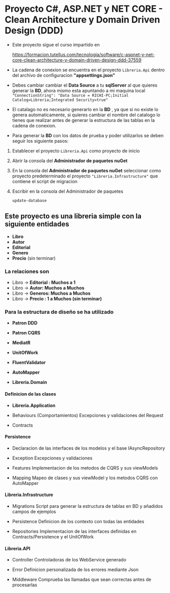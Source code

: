 
# Proyecto C#, ASP.NET y NET CORE - Clean Architecture y Domain Driven Design (DDD)

* Este proyecto sigue el curso impartido en
 
   <https://formacion.tutellus.com/tecnologia/software/c-aspnet-y-net-core-clean-architecture-y-domain-driven-design-ddd-37559> 

* La cadena de conexion se encuentra en el proyecto ``Libreria.Api`` dentro del archivo de configuracion **"appsettings.json"**

* Debes cambiar cambiar el **Data Source** a tu **sqlServer** al que quieres generar la **BD**, ahora mismo esta apuntando a mi maquina local ``"ConnectionString": "Data Source = RICHI-PC;Initial Catalog=Libreria;Integrated Security=true"``

* El catalago no es necesario generarlo en la **BD** , ya que si no existe lo genera automaticamente, si quieres cambiar el nombre del catalogo lo tienes que realizar antes de generar la estructura de las tablas en la cadena de conexion.

* Para generar la **BD** con los datos de prueba y poder utilizarlos se deben seguir los siguiente pasos:

1. Establecer el proyecto ``Libreria.Api`` como proyecto de inicio

2. Abrir la consola del **Administrador de paquetes nuGet**

3. En la consola del **Administrador de paquetes nuGet** seleccionar como proyecto predeterminado el proyecto ``"Libreria.Infrastructure"`` que contiene el script de migracion

4. Escribir en la consola del Administrador de paquetes

   ``update-database``

## Este proyecto es una libreria simple con la siguiente entidades

* **Libro**
* **Autor**
* **Editorial**
* **Genero**
* **Precio** (sin terminar)

### La relaciones son

* Libro -> **Editorial : Muchos a 1**
* Libro -> **Autor: Muchos a Muchos**
* Libro -> **Generos: Muchos a Muchos**
* Libro -> **Precio : 1 a Muchos (sin terminar)**

### Para la estructura de diseño se ha utilizado

* **Patron DDD**

* **Patron CQRS**

* **MediatR**

* **UnitOfWork**

* **FluentValidator**

* **AutoMapper**

* **Libreria.Domain**

#### Definicion de las clases

* **Libreria.Application**

* Behaviours (Comportamientos)
   Excepciones y validaciones del Request

* Contracts

#### Persistence

* Declaracion de las interfaces de los modelos y el base IAsyncRepository

* Exception
   Excepciones y validaciones

* Features
   Implementacion de los metodos de CQRS y sus viewModels

* Mapping
   Mapeo de clases y sus viewModel y los metodos CQRS con AutoMapper

#### Libreria.Infrastructure

* Migrations
   Script para generar la estructura de tablas en BD y añadidos campos de ejemplos

* Persistence
   Definicion de los contexto con todas las entidades

* Repositories
   Implementacion de las interfaces definidas en Contracts/Persistence y el UnitOfWork

#### Libreria.API

* Controller
   Controladoras de los WebService generado

* Error
   Definicion personalizada de los errores mediante Json

* Middleware
   Comprueba las llamadas que sean correctas antes de procesarlas
